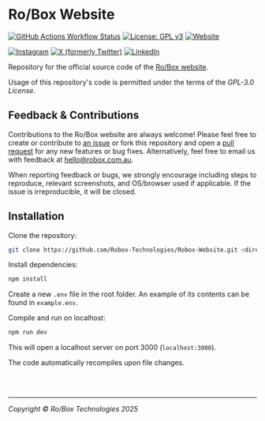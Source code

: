 # Ro/Box Website
[![GitHub Actions Workflow Status](https://img.shields.io/github/actions/workflow/status/Robox-Technologies/Robox-Website/droplet-deploy.yml?label=Build)](https://github.com/Robox-Technologies/Robox-Website/actions)
[![License: GPL v3](https://img.shields.io/badge/License-GPLv3-blue.svg)](https://www.gnu.org/licenses/gpl-3.0)
[![Website](https://img.shields.io/website?url=https%3A%2F%2Frobox.com.au&label=Website)](https://robox.com.au)

[![Instagram](https://img.shields.io/twitter/url?url=https%3A%2F%2Fwww.instagram.com%2Frobox.kit&style=flat&logo=instagram&label=Instagram&labelColor=d62976&color=d62976)](https://www.instagram.com/robox.kit)
[![X (formerly Twitter)](https://img.shields.io/twitter/url?url=https%3A%2F%2Fx.com%2Frobox_kit&style=flat&logo=x&label=%2F%20Twitter&labelColor=black&color=black)](https://x.com/robox_kit)
[![LinkedIn](https://img.shields.io/twitter/url?url=https%3A%2F%2Fwww.linkedin.com%2Fcompany%2Froboxeducation&style=flat&label=LinkedIn&labelColor=0e76a8&color=0e76a8)](https://www.linkedin.com/company/roboxeducation)

Repository for the official source code of the [Ro/Box website](https://robox.com.au).

Usage of this repository's code is permitted under the terms of the *GPL-3.0 License*.

## Feedback & Contributions

Contributions to the Ro/Box website are always welcome! Please feel free to create or contribute to [an issue](https://github.com/Robox-Technologies/Robox-Website/issues) or fork this repository and open a [pull request](https://github.com/Robox-Technologies/Robox-Website/pulls) for any new features or bug fixes.
Alternatively, feel free to email us with feedback at [hello@robox.com.au](hello@robox.com.au).

When reporting feedback or bugs, we strongly encourage including steps to reproduce, relevant screenshots, and OS/browser used if applicable. If the issue is irreproducible, it will be closed.

## Installation

Clone the repository:
```bash
git clone https://github.com/Robox-Technologies/Robox-Website.git <directory>
```

Install dependencies:
```bash
npm install
```

Create a new `.env` file in the root folder. An example of its contents can be found in `example.env`.

Compile and run on localhost:
```bash
npm run dev
```
This will open a localhost server on port 3000 (`localhost:3000`).

The code automatically recompiles upon file changes.

<br>

<br>

<hr>

*Copyright &copy; Ro/Box Technologies 2025*
